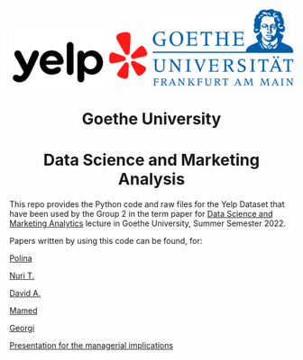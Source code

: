 <img src="yelp_logo.png" alt="drawing" width="250"/>
<img src="goethe.svg" alt="drawing" width="250"/>



<center> <h1>Goethe University</h1> </center>
<center> <h1>Data Science and Marketing Analysis</h1> </center>

This repo provides the Python code and raw files for the Yelp Dataset that have been used by the Group 2 in the term paper for [Data Science and Marketing Analytics](https://qis.server.uni-frankfurt.de/qisserver/rds?state=verpublish&status=init&vmfile=no&publishid=331679&moduleCall=webInfo&publishConfFile=webInfo&publishSubDir=veranstaltung) lecture in Goethe University, Summer Semester 2022.

Papers written by using this code can be found, for:

[Polina](https://link-url-here.org)

[Nuri T.](https://link-url-here.org)

[David A.](https://link-url-here.org)

[Mamed](https://link-url-here.org)

[Georgi](https://link-url-here.org)

[Presentation for the managerial implications](xx)
